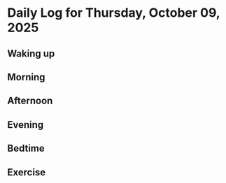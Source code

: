 # Daily Log for Thursday, October 09, 2025

## Waking up

## Morning

## Afternoon

## Evening

## Bedtime

## Exercise
